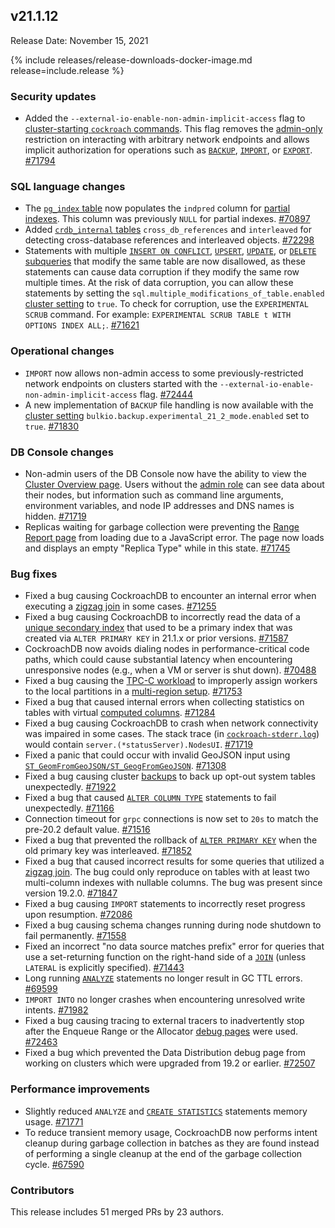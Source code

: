 ## v21.1.12

Release Date: November 15, 2021

{% include releases/release-downloads-docker-image.md release=include.release %}

<h3 id="v21-1-12-security-updates">Security updates</h3>

- Added the `--external-io-enable-non-admin-implicit-access` flag to [cluster-starting `cockroach` commands](../v21.1/cockroach-start.html). This flag removes the [admin-only](../v21.1/authorization.html#admin-role) restriction on interacting with arbitrary network endpoints and allows implicit authorization for operations such as [`BACKUP`](../v21.1/backup.html), [`IMPORT`](../v21.1/import.html), or [`EXPORT`](../v21.1/export.html). [#71794][#71794]

<h3 id="v21-1-12-sql-language-changes">SQL language changes</h3>

- The [`pg_index` table](../v21.1/pg-catalog.html) now populates the `indpred` column for [partial indexes](../v21.1/partial-indexes.html). This column was previously `NULL` for partial indexes. [#70897][#70897]
- Added [`crdb_internal` tables](../v21.1/crdb-internal.html) `cross_db_references` and `interleaved` for detecting cross-database references and interleaved objects. [#72298][#72298]
- Statements with multiple [`INSERT ON CONFLICT`](../v21.1/insert.html), [`UPSERT`](../v21.1/upsert.html), [`UPDATE`](../v21.1/update.html), or [`DELETE`](../v21.1/delete.html) [subqueries](../v21.1/subqueries.html) that modify the same table are now disallowed, as these statements can cause data corruption if they modify the same row multiple times. At the risk of data corruption, you can allow these statements by setting the `sql.multiple_modifications_of_table.enabled` [cluster setting](../v21.1/cluster-settings.html) to `true`. To check for corruption, use the `EXPERIMENTAL SCRUB` command. For example: `EXPERIMENTAL SCRUB TABLE t WITH OPTIONS INDEX ALL;`. [#71621][#71621]

<h3 id="v21-1-12-operational-changes">Operational changes</h3>

- `IMPORT` now allows non-admin access to some previously-restricted network endpoints on clusters started with the `--external-io-enable-non-admin-implicit-access` flag. [#72444][#72444]
- A new implementation of `BACKUP` file handling is now available with the [cluster setting](../v21.1/cluster-settings.html) `bulkio.backup.experimental_21_2_mode.enabled` set to `true`. [#71830][#71830]

<h3 id="v21-1-12-db-console-changes">DB Console changes</h3>

- Non-admin users of the DB Console now have the ability to view the [Cluster Overview page](../v21.1/ui-cluster-overview-page.html). Users without the [admin role](../v21.1/authorization.html#admin-role) can see data about their nodes, but information such as command line arguments, environment variables, and node IP addresses and DNS names is hidden. [#71719][#71719]
- Replicas waiting for garbage collection were preventing the [Range Report page](../v21.1/ui-debug-pages.html) from loading due to a JavaScript error. The page now loads and displays an empty "Replica Type" while in this state. [#71745][#71745]

<h3 id="v21-1-12-bug-fixes">Bug fixes</h3>

- Fixed a bug causing CockroachDB to encounter an internal error when executing a [zigzag join](../v21.1/experimental-features.html) in some cases. [#71255][#71255]
- Fixed a bug causing CockroachDB to incorrectly read the data of a [unique secondary index](../v21.1/unique.html) that used to be a primary index that was created via `ALTER PRIMARY KEY` in 21.1.x or prior versions. [#71587][#71587]
- CockroachDB now avoids dialing nodes in performance-critical code paths, which could cause substantial latency when encountering unresponsive nodes (e.g., when a VM or server is shut down). [#70488][#70488]
- Fixed a bug causing the [TPC-C workload](../v21.1/cockroach-workload.html) to improperly assign workers to the local partitions in a [multi-region setup](../v21.1/multiregion-overview.html). [#71753][#71753]
- Fixed a bug that caused internal errors when collecting statistics on tables with virtual [computed columns](../v21.1/computed-columns.html). [#71284][#71284]
- Fixed a bug causing CockroachDB to crash when network connectivity was impaired in some cases. The stack trace (in [`cockroach-stderr.log`](../v21.1/logging.html)) would contain `server.(*statusServer).NodesUI`. [#71719][#71719]
- Fixed a panic that could occur with invalid GeoJSON input using [`ST_GeomFromGeoJSON/ST_GeogFromGeoJSON`](../v21.1/functions-and-operators.html). [#71308][#71308]
- Fixed a bug causing cluster [backups](../v21.1/backup.html) to back up opt-out system tables unexpectedly. [#71922][#71922]
- Fixed a bug that caused [`ALTER COLUMN TYPE`](../v21.1/alter-column.html) statements to fail unexpectedly. [#71166][#71166]
- Connection timeout for `grpc` connections is now set to `20s` to match the pre-20.2 default value. [#71516][#71516]
- Fixed a bug that prevented the rollback of [`ALTER PRIMARY KEY`](../v21.1/alter-primary-key.html) when the old primary key was interleaved. [#71852][#71852]
- Fixed a bug that caused incorrect results for some queries that utilized a [zigzag join](../v21.1/experimental-features.html). The bug could only reproduce on tables with at least two multi-column indexes with nullable columns. The bug was present since version 19.2.0. [#71847][#71847]
- Fixed a bug causing `IMPORT` statements to incorrectly reset progress upon resumption. [#72086][#72086]
- Fixed a bug causing schema changes running during node shutdown to fail permanently. [#71558][#71558]
- Fixed an incorrect "no data source matches prefix" error for queries that use a set-returning function on the right-hand side of a [`JOIN`](../v21.1/joins.html) (unless `LATERAL` is explicitly specified). [#71443][#71443]
- Long running [`ANALYZE`](../v21.1/explain-analyze.html) statements no longer result in GC TTL errors. [#69599][#69599]
- `IMPORT INTO` no longer crashes when encountering unresolved write intents. [#71982][#71982]
- Fixed a bug causing tracing to external tracers to inadvertently stop after the Enqueue Range or the Allocator [debug pages](../v21.1/ui-debug-pages.html) were used. [#72463][#72463]
- Fixed a bug which prevented the Data Distribution debug page from working on clusters which were upgraded from 19.2 or earlier. [#72507][#72507]

<h3 id="v21-1-12-performance-improvements">Performance improvements</h3>

- Slightly reduced `ANALYZE` and [`CREATE STATISTICS`](../v21.1/create-statistics.html) statements memory usage. [#71771][#71771]
- To reduce transient memory usage, CockroachDB now performs intent cleanup during garbage collection in batches as they are found instead of performing a single cleanup at the end of the garbage collection cycle. [#67590][#67590]

<h3 id="v21-1-12-contributors">Contributors</h3>

This release includes 51 merged PRs by 23 authors.

[#67590]: https://github.com/cockroachdb/cockroach/pull/67590
[#69599]: https://github.com/cockroachdb/cockroach/pull/69599
[#70488]: https://github.com/cockroachdb/cockroach/pull/70488
[#70897]: https://github.com/cockroachdb/cockroach/pull/70897
[#71166]: https://github.com/cockroachdb/cockroach/pull/71166
[#71255]: https://github.com/cockroachdb/cockroach/pull/71255
[#71284]: https://github.com/cockroachdb/cockroach/pull/71284
[#71308]: https://github.com/cockroachdb/cockroach/pull/71308
[#71443]: https://github.com/cockroachdb/cockroach/pull/71443
[#71516]: https://github.com/cockroachdb/cockroach/pull/71516
[#71558]: https://github.com/cockroachdb/cockroach/pull/71558
[#71587]: https://github.com/cockroachdb/cockroach/pull/71587
[#71621]: https://github.com/cockroachdb/cockroach/pull/71621
[#71719]: https://github.com/cockroachdb/cockroach/pull/71719
[#71745]: https://github.com/cockroachdb/cockroach/pull/71745
[#71753]: https://github.com/cockroachdb/cockroach/pull/71753
[#71771]: https://github.com/cockroachdb/cockroach/pull/71771
[#71794]: https://github.com/cockroachdb/cockroach/pull/71794
[#71830]: https://github.com/cockroachdb/cockroach/pull/71830
[#71847]: https://github.com/cockroachdb/cockroach/pull/71847
[#71852]: https://github.com/cockroachdb/cockroach/pull/71852
[#71922]: https://github.com/cockroachdb/cockroach/pull/71922
[#71982]: https://github.com/cockroachdb/cockroach/pull/71982
[#72086]: https://github.com/cockroachdb/cockroach/pull/72086
[#72270]: https://github.com/cockroachdb/cockroach/pull/72270
[#72298]: https://github.com/cockroachdb/cockroach/pull/72298
[#72444]: https://github.com/cockroachdb/cockroach/pull/72444
[#72463]: https://github.com/cockroachdb/cockroach/pull/72463
[#72507]: https://github.com/cockroachdb/cockroach/pull/72507
